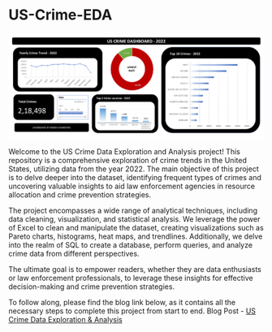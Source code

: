 # US-Crime-EDA

![US Crime 2022 Dashboard](https://github.com/being-invincible/US-Crime-EDA/blob/main/Output/us-crime-dashboard-1.png?raw=true)

Welcome to the US Crime Data Exploration and Analysis project! This repository is a comprehensive exploration of crime trends in the United States, utilizing data from the year 2022. The main objective of this project is to delve deeper into the dataset, identifying frequent types of crimes and uncovering valuable insights to aid law enforcement agencies in resource allocation and crime prevention strategies.

The project encompasses a wide range of analytical techniques, including data cleaning, visualization, and statistical analysis. We leverage the power of Excel to clean and manipulate the dataset, creating visualizations such as Pareto charts, histograms, heat maps, and trendlines. Additionally, we delve into the realm of SQL to create a database, perform queries, and analyze crime data from different perspectives.

The ultimate goal is to empower readers, whether they are data enthusiasts or law enforcement professionals, to leverage these insights for effective decision-making and crime prevention strategies.

To follow along, please find the blog link below, as it contains all the necessary steps to complete this project from start to end.
Blog Post - [US Crime Data Exploration & Analysis]()
